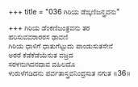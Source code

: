 +++
title = "036 ಗಿರಿಯ ಡೆಙ್ಕಣಿಜನ್ತ್ರವನು"

+++
ಗಿರಿಯ ಡೆಂಕಣಿಜಂತ್ರವನು ತರ   
ಹರಿಸುವವರಾರರಸ ಢಾವಣಿ   
ಗಿರಿಯ ಧಾಳಿಗೆ ಧಾತುಗೆಟ್ಟುದು ಪಾಂಡುಸುತಸೇನೆ   
ಅರರೆ ಕೆಡೆಕೆಡೆಯೆನುತ ವಜ್ರದ   
ಸರಳನುಗಿದನದಾವ ವಹಿಲದೊ   
ಳುರುಳೆಗಡಿದನು ಪರ್ವತಾಸ್ತ್ರವನಿಂದ್ರಸುತ ನಗುತ      ॥36॥